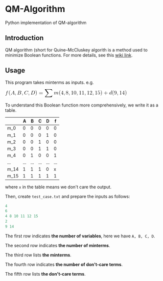 # QM-Algorithm
Python implementation of QM-algorithm

## Introduction
QM algorithm (short for Quine–McCluskey algorith is a method used to minimize Boolean functions. For more details, see this [wiki link](https://en.wikipedia.org/wiki/Quine%E2%80%93McCluskey_algorithm).

## Usage
This program takes minterms as inputs. e.g.

![image](misc/minterms.gif)


To understand this Boolean function more comprehensively, we write it as a table.

| |A|B|C|D|**f**|
|------|------|------|------|------|------|
|m_0|0|0|0|0|0|
|m_1|0|0|0|1|0|
|m_2|0|0|1|0|0|
|m_3|0|0|1|1|0|
|m_4|0|1|0|0|1|
|...|...|...|...|...|...|
|m_14|1|1|1|0|x|
|m_15|1|1|1|1|1|

where `x` in the table means we don't care the output.

Then, create `test_case.txt` and prepare the inputs as follows:
```python
4
6
4 8 10 11 12 15
2
9 14
```
The first row indicates **the number of variables**, here we have `A, B, C, D`.

The second row indicates **the number of minterms**.

The third row lists **the minterms**.

The fourth row indicates **the number of don't-care terms**.

The fifth row lists **the don't-care terms**.

